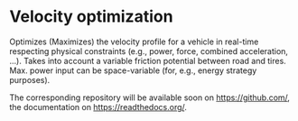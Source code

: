 # Velocity optimization
Optimizes (Maximizes) the velocity profile for a vehicle in real-time respecting physical constraints (e.g., power,
force, combined acceleration, ...). Takes into account a variable friction potential between road and tires. Max.
power input can be space-variable (for, e.g., energy strategy purposes).

The corresponding repository will be available soon on https://github.com/, the documentation on
https://readthedocs.org/.